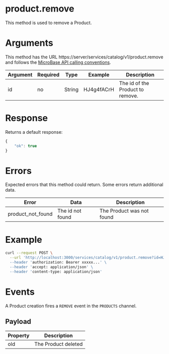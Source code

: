 # product.remove

This method is used to remove a Product.

# Arguments

This method has the URL https://server/services/catalog/v1/product.remove and 
follows the [MicroBase API calling conventions](../calling-conventions.html).

Argument | Required | Type | Example | Description
---------|----------|------|---------|------------
id            | no  | String | HJ4g4fACrH      | The id of the Product to remove.

# Response

Returns a default response:

```javascript
{
    "ok": true
}
```

# Errors

Expected errors that this method could return. Some errors return additional data.

Error | Data | Description
------|------|------------
product_not_found | The id not found | The Product was not found

# Example

```bash
curl --request POST \
  --url 'http://localhost:3000/services/catalog/v1/product.remove?id=HJ4g4fACrH \
  --header 'authorization: Bearer xxxxx...' \
  --header 'accept: application/json' \
  --header 'content-type: application/json'
```

# Events

A Product creation fires a `REMOVE` event in the `PRODUCTS` channel.

## Payload

Property | Description
---------|------------
old  | The Product deleted